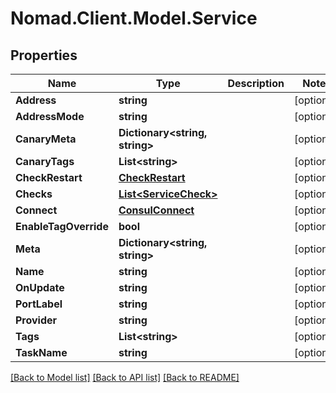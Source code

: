 # Nomad.Client.Model.Service

## Properties

Name | Type | Description | Notes
------------ | ------------- | ------------- | -------------
**Address** | **string** |  | [optional] 
**AddressMode** | **string** |  | [optional] 
**CanaryMeta** | **Dictionary&lt;string, string&gt;** |  | [optional] 
**CanaryTags** | **List&lt;string&gt;** |  | [optional] 
**CheckRestart** | [**CheckRestart**](CheckRestart.md) |  | [optional] 
**Checks** | [**List&lt;ServiceCheck&gt;**](ServiceCheck.md) |  | [optional] 
**Connect** | [**ConsulConnect**](ConsulConnect.md) |  | [optional] 
**EnableTagOverride** | **bool** |  | [optional] 
**Meta** | **Dictionary&lt;string, string&gt;** |  | [optional] 
**Name** | **string** |  | [optional] 
**OnUpdate** | **string** |  | [optional] 
**PortLabel** | **string** |  | [optional] 
**Provider** | **string** |  | [optional] 
**Tags** | **List&lt;string&gt;** |  | [optional] 
**TaskName** | **string** |  | [optional] 

[[Back to Model list]](../README.md#documentation-for-models) [[Back to API list]](../README.md#documentation-for-api-endpoints) [[Back to README]](../README.md)

